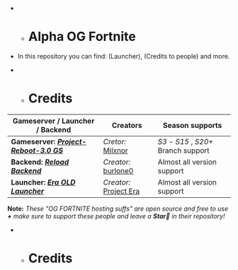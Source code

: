 - - # Alpha OG Fortnite
 - In this repository you can find: (Launcher), (Credits to people) and more.

- - # Credits
|  Gameserver / Launcher / Backend  |  Creators  | Season supports |
|--------------|--------------|-------------|
|**Gameserver:** [***Project-Reboot-3.0 GS***](https://github.com/Milxnor/Project-Reboot-3.0) | *Cretor:* [Milxnor](https://github.com/Milxnor) | *S3* - *S15* , *S20+* Branch support |
| **Backend:** [***Reload Backend***](https://github.com/Project-Reload/Reload-Backend) | *Creator:* [burlone0](https://github.com/burlone0) | Almost all version support |
| **Launcher:** [***Era OLD Launcher***](https://github.com/EraFNOrg/Era-Launcher) | *Creator:* [Project Era](https://github.com/EraFNOrg) |  Almost all version support |

**Note:** *These "OG FORTNITE hosting suffs" are open source and free to use **+** make sure to support these people and leave a **Star🌟** in their repository!*


- - # Credits
